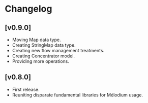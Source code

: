 
# Changelog

## [v0.9.0]

- Moving Map data type.
- Creating StringMap data type.
- Creating new flow management treatments.
- Creating Concentrator model.
- Providing more operations.

## [v0.8.0]

- First release.
- Reuniting disparate fundamental libraries for Mélodium usage.
